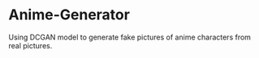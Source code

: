 # Anime-Generator
Using DCGAN model to generate fake pictures of anime characters from real pictures.
